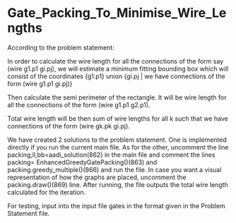 # Gate_Packing_To_Minimise_Wire_Lengths
According to the problem statement:

In order to calculate the wire length for all the connections of the form say (wire g1.p1 gi.pj), we will estimate a minimum fitting bounding box which will consist of the coordinates {g1.p1} union {gi.pj | we have connections of the form (wire g1.p1 gi.pj)}

Then calculate the semi perimeter of the rectangle. It will be wire length for all the connections of the form (wire g1.p1 g2.p1).

Total wire length will be then sum of wire lengths for all k such that we have connections of the form (wire gk.pk gi.pj).

We have created 2 solutions to the problem statement. One is implemented directly if you run the current main file. As for the other, uncomment the line packing,ll,bb=aadi_solution(862) in the main file and comment the lines packing= EnhancedGreedyGatePacking()(863) and packing.greedy_multiple()(866) and run the file. In case you want a visual representation of how the graphs are placed, uncomment the packing.draw()(869) line.
After running, the file outputs the total wire length calculated for the iteration.

For testing, input into the input file gates in the format given in the Problem Statement file.
